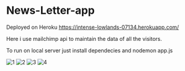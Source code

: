 # News-Letter-app
Deployed on Heroku
https://intense-lowlands-07134.herokuapp.com/

Here i use mailchimp api to maintain the data of all the visitors.

To run on local server just install dependecies and nodemon app.js


![1](https://user-images.githubusercontent.com/95503105/180664195-40a3b6f2-4fac-44fc-b601-1a94178f9370.jpg)
![2](https://user-images.githubusercontent.com/95503105/180664197-2efd2bcd-687f-4b8a-86bc-82f3166623ef.jpg)
![3](https://user-images.githubusercontent.com/95503105/180664199-605dc437-b3c1-482a-976b-c8186b2edceb.jpg)
![4](https://user-images.githubusercontent.com/95503105/180664200-86294e69-145d-4f65-a32b-bbd480210ff9.jpg)

